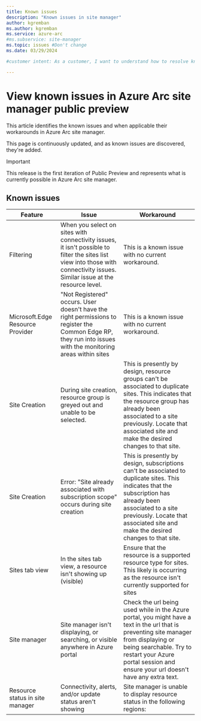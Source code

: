 ```yaml
---
title: Known issues
description: "Known issues in site manager"
author: kgremban
ms.author: kgremban
ms.service: azure-arc
#ms.subservice: site-manager
ms.topic: issues #Don't change
ms.date: 03/29/2024

#customer intent: As a customer, I want to understand how to resolve known issues I experience in site manager.

---
```



# View known issues in Azure Arc site manager public preview

This article identifies the known issues and when applicable their workarounds in Azure Arc site manager.

This page is continuously updated, and as known issues are discovered, they're added.  

> [!IMPORTANT]
> This release is the first iteration of Public Preview and represents what is currently possible in Azure Arc site manager.

## Known issues 

|Feature  |Issue  |Workaround  |
|---------|---------|---------|
| Filtering | When you select on sites with connectivity issues, it isn't possible to filter the sites list view into those with connectivity issues. Similar issue at the resource level. | This is a known issue with no current workaround.
| Microsoft.Edge Resource Provider | "Not Registered" occurs. User doesn't have the right permissions to register the Common Edge RP, they run into issues with the monitoring areas within sites | This is a known issue with no current workaround. |
| Site Creation | During site creation, resource group is greyed out and unable to be selected. | This is presently by design, resource groups can't be associated to duplicate sites. This indicates that the resource group has already been associated to a site previously. Locate that associated site and make the desired changes to that site. 
| Site Creation | Error: "Site already associated with subscription scope" occurs during site creation | This is presently by design, subscriptions can't be associated to duplicate sites. This indicates that the subscription has already been associated to a site previously. Locate that associated site and make the desired changes to that site. |
| Sites tab view | In the sites tab view, a resource isn't showing up (visible) | Ensure that the resource is a supported resource type for sites. This likely is occurring as the resource isn't currently supported for sites |
| Site manager | Site manager isn't displaying, or searching, or visible anywhere in Azure portal | Check the url being used while in the Azure portal, you might have a text in the url that is preventing site manager from displaying or being searchable. Try to restart your Azure portal session and ensure your url doesn't have any extra text. 
| Resource status in site manager | Connectivity, alerts, and/or update status aren't showing | Site manager is unable to display resource status in the following regions: 


